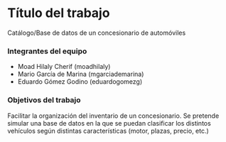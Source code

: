 # Título del trabajo
Catálogo/Base de datos de un concesionario de automóviles

### Integrantes del equipo

* Moad Hilaly Cherif (moadhilaly) 
* Mario García de Marina (mgarciademarina) 
* Eduardo Gómez Godino (eduardogomezg)

### Objetivos del trabajo

Facilitar la organización del inventario de un concesionario. Se pretende simular una base de datos en la que se puedan clasificar los distintos vehículos según distintas características (motor, plazas, precio, etc.)
